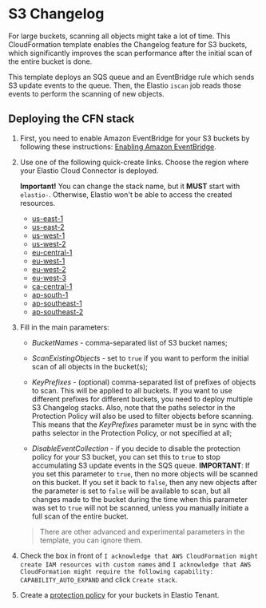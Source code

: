 # S3 Changelog

For large buckets, scanning all objects might take a lot of time. This CloudFormation template enables
the Changelog feature for S3 buckets, which significantly improves the scan performance after the initial
scan of the entire bucket is done.

This template deploys an SQS queue and an EventBridge rule which sends S3 update events to the queue.
Then, the Elastio `iscan` job reads those events to perform the scanning of new objects.

## Deploying the CFN stack

1. First, you need to enable Amazon EventBridge for your S3 buckets by following these instructions:
    [Enabling Amazon EventBridge](https://docs.aws.amazon.com/AmazonS3/latest/userguide/enable-event-notifications-eventbridge.html).

2. Use one of the following quick-create links. Choose the region where your Elastio Cloud Connector is deployed.

    **Important!** You can change the stack name, but it **MUST** start with `elastio-`. Otherwise, Elastio won't be able to access the created resources.

    * [us-east-1](https://us-east-1.console.aws.amazon.com/cloudformation/home?region=us-east-1#/stacks/create/review?templateURL=https://elastio-prod-artifacts-us-east-2.s3.us-east-2.amazonaws.com/contrib/elastio-s3-changelog/v1/cloudformation-multiple-buckets.yaml&stackName=elastio-s3-changelog)
    * [us-east-2](https://us-east-2.console.aws.amazon.com/cloudformation/home?region=us-east-2#/stacks/create/review?templateURL=https://elastio-prod-artifacts-us-east-2.s3.us-east-2.amazonaws.com/contrib/elastio-s3-changelog/v1/cloudformation-multiple-buckets.yaml&stackName=elastio-s3-changelog)
    * [us-west-1](https://us-west-1.console.aws.amazon.com/cloudformation/home?region=us-west-1#/stacks/create/review?templateURL=https://elastio-prod-artifacts-us-east-2.s3.us-east-2.amazonaws.com/contrib/elastio-s3-changelog/v1/cloudformation-multiple-buckets.yaml&stackName=elastio-s3-changelog)
    * [us-west-2](https://us-west-2.console.aws.amazon.com/cloudformation/home?region=us-west-2#/stacks/create/review?templateURL=https://elastio-prod-artifacts-us-east-2.s3.us-east-2.amazonaws.com/contrib/elastio-s3-changelog/v1/cloudformation-multiple-buckets.yaml&stackName=elastio-s3-changelog)
    * [eu-central-1](https://eu-central-1.console.aws.amazon.com/cloudformation/home?region=eu-central-1#/stacks/create/review?templateURL=https://elastio-prod-artifacts-us-east-2.s3.us-east-2.amazonaws.com/contrib/elastio-s3-changelog/v1/cloudformation-multiple-buckets.yaml&stackName=elastio-s3-changelog)
    * [eu-west-1](https://eu-west-1.console.aws.amazon.com/cloudformation/home?region=eu-west-1#/stacks/create/review?templateURL=https://elastio-prod-artifacts-us-east-2.s3.us-east-2.amazonaws.com/contrib/elastio-s3-changelog/v1/cloudformation-multiple-buckets.yaml&stackName=elastio-s3-changelog)
    * [eu-west-2](https://eu-west-2.console.aws.amazon.com/cloudformation/home?region=eu-west-2#/stacks/create/review?templateURL=https://elastio-prod-artifacts-us-east-2.s3.us-east-2.amazonaws.com/contrib/elastio-s3-changelog/v1/cloudformation-multiple-buckets.yaml&stackName=elastio-s3-changelog)
    * [eu-west-3](https://eu-west-3.console.aws.amazon.com/cloudformation/home?region=eu-west-3#/stacks/create/review?templateURL=https://elastio-prod-artifacts-us-east-2.s3.us-east-2.amazonaws.com/contrib/elastio-s3-changelog/v1/cloudformation-multiple-buckets.yaml&stackName=elastio-s3-changelog)
    * [ca-central-1](https://ca-central-1.console.aws.amazon.com/cloudformation/home?region=ca-central-1#/stacks/create/review?templateURL=https://elastio-prod-artifacts-us-east-2.s3.us-east-2.amazonaws.com/contrib/elastio-s3-changelog/v1/cloudformation-multiple-buckets.yaml&stackName=elastio-s3-changelog)
    * [ap-south-1](https://ap-south-1.console.aws.amazon.com/cloudformation/home?region=ap-south-1#/stacks/create/review?templateURL=https://elastio-prod-artifacts-us-east-2.s3.us-east-2.amazonaws.com/contrib/elastio-s3-changelog/v1/cloudformation-multiple-buckets.yaml&stackName=elastio-s3-changelog)
    * [ap-southeast-1](https://ap-southeast-1.console.aws.amazon.com/cloudformation/home?region=ap-southeast-1#/stacks/create/review?templateURL=https://elastio-prod-artifacts-us-east-2.s3.us-east-2.amazonaws.com/contrib/elastio-s3-changelog/v1/cloudformation-multiple-buckets.yaml&stackName=elastio-s3-changelog)
    * [ap-southeast-2](https://ap-southeast-2.console.aws.amazon.com/cloudformation/home?region=ap-southeast-2#/stacks/create/review?templateURL=https://elastio-prod-artifacts-us-east-2.s3.us-east-2.amazonaws.com/contrib/elastio-s3-changelog/v1/cloudformation-multiple-buckets.yaml&stackName=elastio-s3-changelog)

3. Fill in the main parameters:
    * *BucketNames* - comma-separated list of S3 bucket names;

    * *ScanExistingObjects* - set to `true` if you want to perform the initial scan of all objects in the bucket(s);

    * *KeyPrefixes* - (optional) comma-separated list of prefixes of objects to scan. This will be applied to all buckets.
        If you want to use different prefixes for different buckets, you need to deploy multiple S3 Changelog stacks.
        Also, note that the paths selector in the Protection Policy will also be used to filter objects before scanning.
        This means that the *KeyPrefixes* parameter must be in sync with the paths selector in the Protection Policy,
        or not specified at all;

    * *DisableEventCollection* - if you decide to disable the protection policy for your S3 bucket, you can set this
        to `true` to stop accumulating S3 update events in the SQS queue.
        **IMPORTANT**: If you set this parameter to `true`, then no more objects will be scanned on this bucket.
        If you set it back to `false`, then any new objects after the parameter is set to `false` will be available
        to scan, but all changes made to the bucket during the time when this parameter was set to `true` will not be
        scanned, unless you manually initiate a full scan of the entire bucket.

    > There are other advanced and experimental parameters in the template, you can ignore them.

4. Check the box in front of `I acknowledge that AWS CloudFormation might create IAM resources with custom names`
    and `I acknowledge that AWS CloudFormation might require the following capability: CAPABILITY_AUTO_EXPAND`
    and click `Create stack`.

5. Create a [protection policy](https://docs.elastio.com/docs/tenant/policies#protection-policies) for your buckets in Elastio Tenant.
